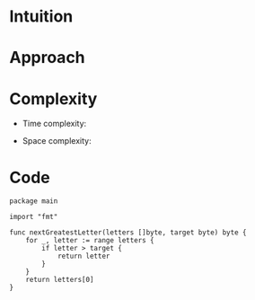 # Intuition
<!-- Describe your first thoughts on how to solve this problem. -->

# Approach
<!-- Describe your approach to solving the problem. -->

# Complexity
- Time complexity:
<!-- Add your time complexity here, e.g. $$O(n)$$ -->

- Space complexity:
<!-- Add your space complexity here, e.g. $$O(n)$$ -->

# Code
```
package main

import "fmt"

func nextGreatestLetter(letters []byte, target byte) byte {
    for _, letter := range letters {
        if letter > target {
            return letter
        }
    }
    return letters[0]
}
```
